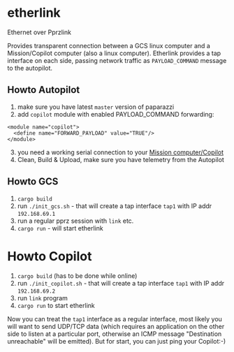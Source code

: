# etherlink
Ethernet over Pprzlink

Provides transparent connection between a GCS linux computer and a Mission/Copilot computer (also a linux computer).
Etherlink provides a tap interface on each side, passing network traffic as `PAYLOAD_COMMAND` message to the autopilot.

## Howto Autopilot
1. make sure you have latest `master` version of paparazzi
2. add `copilot` module with enabled PAYLOAD_COMMAND forwarding:
```
<module name="copilot">
  <define name="FORWARD_PAYLOAD" value="TRUE"/>
</module>
```
3. you need a working serial connection to your [Mission computer/Copilot](https://wiki.paparazziuav.org/wiki/Mission_computer)
4. Clean, Build & Upload, make sure you have telemetry from the Autopilot

## Howto GCS
1. `cargo build`
2. run `./init_gcs.sh` - that will create a tap interface `tap1` with IP addr `192.168.69.1`
3. run a regular pprz session with `link` etc.
4. `cargo run` - will start etherlink

# Howto Copilot
1. `cargo build` (has to be done while online)
2. run `./init_copilot.sh` - that will create a tap interface `tap1` with IP addr `192.168.69.2`
3. run `link` program
4. `cargo run` to start etherlink

Now you can treat the `tap1` interface as a regular interface, most likely you will want to send UDP/TCP data (which requires
an application on the other side to listen at a particular port, otherwise an ICMP message "Destination unreachable" will 
be emitted). But for start, you can just ping your Copilot:-)

